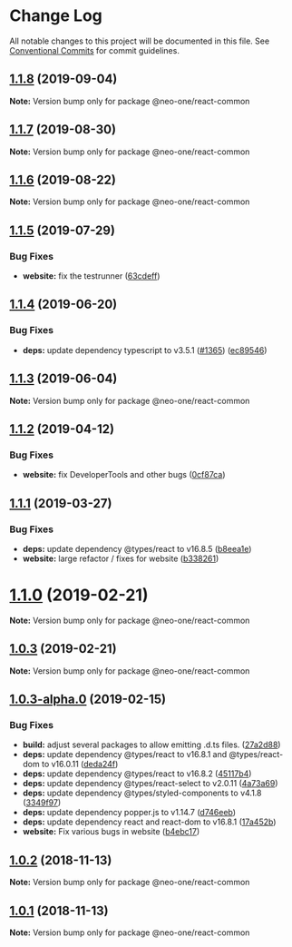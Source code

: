 # Change Log

All notable changes to this project will be documented in this file.
See [Conventional Commits](https://conventionalcommits.org) for commit guidelines.

## [1.1.8](https://github.com/neo-one-suite/neo-one/compare/@neo-one/react-common@1.1.7...@neo-one/react-common@1.1.8) (2019-09-04)

**Note:** Version bump only for package @neo-one/react-common





## [1.1.7](https://github.com/neo-one-suite/neo-one/compare/@neo-one/react-common@1.1.6...@neo-one/react-common@1.1.7) (2019-08-30)

**Note:** Version bump only for package @neo-one/react-common





## [1.1.6](https://github.com/neo-one-suite/neo-one/compare/@neo-one/react-common@1.1.5...@neo-one/react-common@1.1.6) (2019-08-22)

**Note:** Version bump only for package @neo-one/react-common





## [1.1.5](https://github.com/neo-one-suite/neo-one/compare/@neo-one/react-common@1.1.4...@neo-one/react-common@1.1.5) (2019-07-29)


### Bug Fixes

* **website:** fix the testrunner ([63cdeff](https://github.com/neo-one-suite/neo-one/commit/63cdeff))





## [1.1.4](https://github.com/neo-one-suite/neo-one/compare/@neo-one/react-common@1.1.3...@neo-one/react-common@1.1.4) (2019-06-20)


### Bug Fixes

* **deps:** update dependency typescript to v3.5.1 ([#1365](https://github.com/neo-one-suite/neo-one/issues/1365)) ([ec89546](https://github.com/neo-one-suite/neo-one/commit/ec89546))





## [1.1.3](https://github.com/neo-one-suite/neo-one/compare/@neo-one/react-common@1.1.2...@neo-one/react-common@1.1.3) (2019-06-04)

**Note:** Version bump only for package @neo-one/react-common





## [1.1.2](https://github.com/neo-one-suite/neo-one/compare/@neo-one/react-common@1.1.1...@neo-one/react-common@1.1.2) (2019-04-12)


### Bug Fixes

* **website:** fix DeveloperTools and other bugs ([0cf87ca](https://github.com/neo-one-suite/neo-one/commit/0cf87ca))





## [1.1.1](https://github.com/neo-one-suite/neo-one/compare/@neo-one/react-common@1.1.0...@neo-one/react-common@1.1.1) (2019-03-27)


### Bug Fixes

* **deps:** update dependency @types/react to v16.8.5 ([b8eea1e](https://github.com/neo-one-suite/neo-one/commit/b8eea1e))
* **website:** large refactor / fixes for website ([b338261](https://github.com/neo-one-suite/neo-one/commit/b338261))





# [1.1.0](https://github.com/neo-one-suite/neo-one/compare/@neo-one/react-common@1.0.3...@neo-one/react-common@1.1.0) (2019-02-21)

**Note:** Version bump only for package @neo-one/react-common





## [1.0.3](https://github.com/neo-one-suite/neo-one/compare/@neo-one/react-common@1.0.3-alpha.0...@neo-one/react-common@1.0.3) (2019-02-21)

**Note:** Version bump only for package @neo-one/react-common





## [1.0.3-alpha.0](https://github.com/neo-one-suite/neo-one/compare/@neo-one/react-common@1.0.2...@neo-one/react-common@1.0.3-alpha.0) (2019-02-15)


### Bug Fixes

* **build:** adjust several packages to allow emitting .d.ts files. ([27a2d88](https://github.com/neo-one-suite/neo-one/commit/27a2d88))
* **deps:** update dependency @types/react to v16.8.1 and @types/react-dom to v16.0.11 ([deda24f](https://github.com/neo-one-suite/neo-one/commit/deda24f))
* **deps:** update dependency @types/react to v16.8.2 ([45117b4](https://github.com/neo-one-suite/neo-one/commit/45117b4))
* **deps:** update dependency @types/react-select to v2.0.11 ([4a73a69](https://github.com/neo-one-suite/neo-one/commit/4a73a69))
* **deps:** update dependency @types/styled-components to v4.1.8 ([3349f97](https://github.com/neo-one-suite/neo-one/commit/3349f97))
* **deps:** update dependency popper.js to v1.14.7 ([d746eeb](https://github.com/neo-one-suite/neo-one/commit/d746eeb))
* **deps:** update dependency react and react-dom to v16.8.1 ([17a452b](https://github.com/neo-one-suite/neo-one/commit/17a452b))
* **website:** Fix various bugs in website ([b4ebc17](https://github.com/neo-one-suite/neo-one/commit/b4ebc17))





## [1.0.2](https://github.com/neo-one-suite/neo-one/compare/@neo-one/react-common@1.0.1...@neo-one/react-common@1.0.2) (2018-11-13)

**Note:** Version bump only for package @neo-one/react-common





## [1.0.1](https://github.com/neo-one-suite/neo-one/compare/@neo-one/react-common@1.0.0...@neo-one/react-common@1.0.1) (2018-11-13)

**Note:** Version bump only for package @neo-one/react-common
